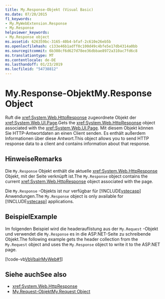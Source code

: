 ```yaml
---
title: My.Response-Objekt (Visual Basic)
ms.date: 07/20/2015
f1_keywords:
- My.MyWebExtension.Response
- My.Response
helpviewer_keywords:
- My.Response object
ms.assetid: 626359bc-3165-40b4-bfaf-2c610e26eb5b
ms.openlocfilehash: c133e46b1adff0c100d49c4bfe5e17db4314a0bb
ms.sourcegitcommit: 6b308cf6d627d78ee36dbbae8972a310ac7fd6c8
ms.translationtype: MT
ms.contentlocale: de-DE
ms.lasthandoff: 01/23/2019
ms.locfileid: "54738812"
---
```

# <a name="myresponse-object"></a><span data-ttu-id="3e73a-102">My.Response-Objekt</span><span class="sxs-lookup"><span data-stu-id="3e73a-102">My.Response Object</span></span>
<span data-ttu-id="3e73a-103">Ruft die <xref:System.Web.HttpResponse> zugeordnete Objekt der <xref:System.Web.UI.Page>.</span><span class="sxs-lookup"><span data-stu-id="3e73a-103">Gets the <xref:System.Web.HttpResponse> object associated with the <xref:System.Web.UI.Page>.</span></span> <span data-ttu-id="3e73a-104">Mit diesem Objekt können Sie HTTP-Antwortdaten an einen Client senden. Es enthält außerdem Informationen über diese Antwort.</span><span class="sxs-lookup"><span data-stu-id="3e73a-104">This object allows you to send HTTP response data to a client and contains information about that response.</span></span>  
  
## <a name="remarks"></a><span data-ttu-id="3e73a-105">Hinweise</span><span class="sxs-lookup"><span data-stu-id="3e73a-105">Remarks</span></span>  
 <span data-ttu-id="3e73a-106">Die `My.Response` Objekt enthält die aktuelle <xref:System.Web.HttpResponse> Objekt, mit der Seite verknüpft ist.</span><span class="sxs-lookup"><span data-stu-id="3e73a-106">The `My.Response` object contains the current <xref:System.Web.HttpResponse> object associated with the page.</span></span>  
  
 <span data-ttu-id="3e73a-107">Die `My.Response` -Objekts ist nur verfügbar für [!INCLUDE[vstecasp](~/includes/vstecasp-md.md)] Anwendungen.</span><span class="sxs-lookup"><span data-stu-id="3e73a-107">The `My.Response` object is only available for [!INCLUDE[vstecasp](~/includes/vstecasp-md.md)] applications.</span></span>  
  
## <a name="example"></a><span data-ttu-id="3e73a-108">Beispiel</span><span class="sxs-lookup"><span data-stu-id="3e73a-108">Example</span></span>  
 <span data-ttu-id="3e73a-109">Im folgenden Beispiel wird die headerauflistung aus der `My.Request` -Objekt und verwendet die `My.Response` es in die ASP.NET-Seite zu schreibende Objekt.</span><span class="sxs-lookup"><span data-stu-id="3e73a-109">The following example gets the header collection from the `My.Request` object and uses the `My.Response` object to write it to the ASP.NET page.</span></span>  
  
 [!code-vb[VbVbalrMyWeb#1](../../../visual-basic/language-reference/objects/codesnippet/VisualBasic/my-response-object_1.aspx)]  
  
## <a name="see-also"></a><span data-ttu-id="3e73a-110">Siehe auch</span><span class="sxs-lookup"><span data-stu-id="3e73a-110">See also</span></span>
- <xref:System.Web.HttpResponse>
- [<span data-ttu-id="3e73a-111">My.Request-Objekt</span><span class="sxs-lookup"><span data-stu-id="3e73a-111">My.Request Object</span></span>](../../../visual-basic/language-reference/objects/my-request-object.md)
